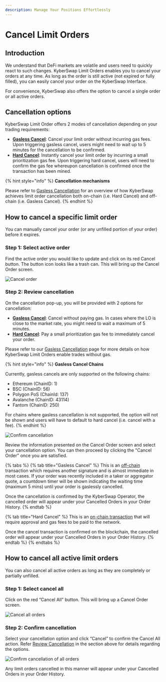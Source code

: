 ```yaml
---
description: Manage Your Positions Effortlessly
---
```


# Cancel Limit Orders

## Introduction

We understand that DeFi markets are volatile and users need to quickly react to such changes. KyberSwap Limit Orders enables you to cancel your orders at any time. As long as the order is still active (not expired or fully filled), you can easily cancel your order on the KyberSwap Interface.&#x20;

For convenience, KyberSwap also offers the option to cancel a single order or all active orders.

## Cancellation options

KyberSwap Limit Order offers 2 modes of cancellation depending on your trading requirements:

* [**Gasless Cancel**](../concepts/gasless-cancellation.md#gasless-cancel): Cancel your limit order without incurring gas fees. Upon triggering gasless cancel, users might need to wait up to 5 minutes for the cancellation to be confirmed.
* [**Hard Cancel**](../concepts/gasless-cancellation.md#hard-cancel): Instantly cancel your limit order by incurring a small prioritization gas fee. Upon triggering hard cancel, users will need to confirm the gas fee whereupon cancellation is confirmed once the transaction has been mined.

{% hint style="info" %}
**Cancellation mechanisms**

Please refer to [Gasless Cancellation](../concepts/gasless-cancellation.md) for an overview of how KyberSwap achieves limit order cancellation both on-chain (i.e. Hard Cancel) and off-chain (i.e. Gasless Cancel).
{% endhint %}

## How to cancel a specific limit order

You can manually cancel your order (or any unfilled portion of your order) before it expires.

### **Step 1**: Select active order

Find the active order you would like to update and click on its red Cancel button. The button icon looks like a trash can. This will bring up the Cancel Order screen.

![Cancel order](../../../.gitbook/assets/LO\_Cancellation\_Button.png)

### **Step 2**: Review cancellation

On the cancellation pop-up, you will be provided with 2 options for cancellation:

* [**Gasless Cancel**](../concepts/gasless-cancellation.md#gasless-cancel): Cancel without paying gas. In cases where the LO is close to the market rate, you might need to wait a maximum of 5 minutes.
* [**Hard Cancel**](../concepts/gasless-cancellation.md#hard-cancel): Pay a small prioritization gas fee to immediately cancel your order.

Please refer to our [Gasless Cancellation](../concepts/gasless-cancellation.md) page for more details on how KyberSwap Limit Orders enable trades without gas.

{% hint style="info" %}
**Gasless Cancel Chains**

Currently, gasless cancels are only supported on the following chains:

* Ethereum (ChainID: 1)
* BSC (ChainID: 56)
* Polygon PoS (ChainId: 137)
* Avalanche (ChainID: 43114)
* Fantom (ChainID: 250)

For chains where gasless cancellation is not supported, the option will not be shown and users will have to default to hard cancel (i.e. cancel with a fee).
{% endhint %}

![Confirm cancellation](../../../.gitbook/assets/LO\_Cancellation\_Preview.png)

Review the information presented on the Cancel Order screen and select your cancellation option. You can then proceed by clicking the "Cancel Order" once you are satisfied.

{% tabs %}
{% tab title="Gasless Cancel" %}
This is an [off-chain](../../../getting-started/foundational-topics/decentralized-technologies/on-chain-vs-off-chain-data.md) transaction which requires another signature and is almost immediate in most cases. If your order was recently included in a taker or aggregator quote, a countdown timer will be shown indicating the waiting time (maximum 5 mins) until your order is gaslessly cancelled.

Once the cancellation is confirmed by the KyberSwap Operator, the cancelled order will appear under your Cancelled Orders in your Order History.
{% endtab %}

{% tab title="Hard Cancel" %}
This is an [on-chain transaction](../concepts/off-chain-relay.md) that will require approval and gas fees to be paid to the network.

Once the cancel transaction is confirmed on the blockchain, the cancelled order will appear under your Cancelled Orders in your Order History.
{% endtab %}
{% endtabs %}

## How to cancel all active limit orders

You can also cancel all active orders as long as they are completely or partially unfilled.

### **Step 1**: Select cancel all

Click on the red “Cancel All” button. This will bring up a Cancel Order screen.

![Cancel all orders](<../../../.gitbook/assets/LO\_CancellationBulk\_Button (2).png>)

### **Step 2**: Confirm cancellation

Select your cancellation option and click “Cancel” to confirm the Cancel All action. Refer [Review Cancellation](cancel-limit-orders.md#step-2-review-cancellation) in the section above for details regarding the options.

![Confirm cancellation of all orders](../../../.gitbook/assets/LO\_CancellationBulk\_Preview.png)

Any limit orders cancelled in this manner will appear under your Cancelled Orders in your Order History.
